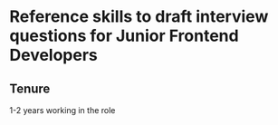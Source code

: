 # Reference skills to draft interview questions for Junior Frontend Developers

## Tenure

1-2 years working in the role
